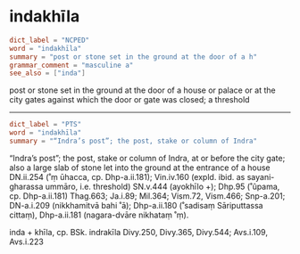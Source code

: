# indakhīla

``` toml
dict_label = "NCPED"
word = "indakhīla"
summary = "post or stone set in the ground at the door of a h"
grammar_comment = "masculine a"
see_also = ["inda"]
```

post or stone set in the ground at the door of a house or palace or at the city gates against which the door or gate was closed; a threshold

--------------------

``` toml
dict_label = "PTS"
word = "indakhīla"
summary = "“Indra’s post”; the post, stake or column of Indra"
```

“Indra’s post”; the post, stake or column of Indra, at or before the city gate; also a large slab of stone let into the ground at the entrance of a house DN.ii.254 (˚ṃ ūhacca, cp. Dhp\-a.ii.181); Vin.iv.160 (expld. ibid. as sayani\-gharassa ummāro, i.e. threshold) SN.v.444 (ayokhīlo \+); Dhp.95 (˚ûpama, cp. Dhp\-a.ii.181) Thag.663; Ja.i.89; Mil.364; Vism.72, Vism.466; Snp\-a.201; DN\-a.i.209 (nikkhamitvā bahi ˚ā); Dhp\-a.ii.180 (˚sadisaṃ Sāriputtassa cittaṃ), Dhp\-a.ii.181 (nagara\-dvāre nikhataṃ ˚ṃ).

inda \+ khīla, cp. BSk. indrakīla Divy.250, Divy.365, Divy.544; Avs.i.109, Avs.i.223

